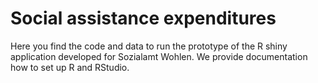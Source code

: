 # Social assistance expenditures
Here you find the code and data to run the prototype of the R shiny application developed for Sozialamt Wohlen. We provide documentation how to set up R and RStudio. 
